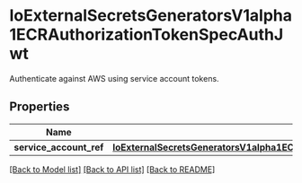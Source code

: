 # IoExternalSecretsGeneratorsV1alpha1ECRAuthorizationTokenSpecAuthJwt

Authenticate against AWS using service account tokens.
## Properties
Name | Type | Description | Notes
------------ | ------------- | ------------- | -------------
**service_account_ref** | [**IoExternalSecretsGeneratorsV1alpha1ECRAuthorizationTokenSpecAuthJwtServiceAccountRef**](IoExternalSecretsGeneratorsV1alpha1ECRAuthorizationTokenSpecAuthJwtServiceAccountRef.md) |  | [optional] 

[[Back to Model list]](../README.md#documentation-for-models) [[Back to API list]](../README.md#documentation-for-api-endpoints) [[Back to README]](../README.md)


